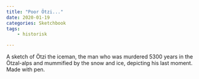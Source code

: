 ```yaml
---
title: "Poor Ötzi..."
date: 2020-01-19
categories: Sketchbook
tags: 
    - historisk

---
```

A sketch of Ötzi the iceman, the man who was murdered 5300 years in the Ötzal-alps and mummified by the snow and ice, depicting his last moment. Made with pen.